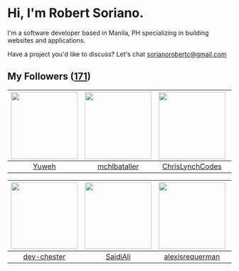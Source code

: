 # Hi, I'm Robert Soriano.
I'm a software developer based in Manila, PH specializing in building websites and applications.

Have a project you'd like to discuss?
Let's chat <a href="mailto:=sorianorobertc@gmail.com?Subject=Hello" target="_top">sorianorobertc@gmail.com</a>

## My Followers ([171](https://github.com/sorxrob?tab=followers))

| <img src="https://avatars1.githubusercontent.com/u/13888326?v=4" width="150" height="150" /> | <img src="https://avatars1.githubusercontent.com/u/38761319?v=4" width="150" height="150" /> | <img src="https://avatars3.githubusercontent.com/u/13291292?v=4" width="150" height="150" /> | <img src="https://avatars0.githubusercontent.com/u/51402057?v=4" width="150" height="150" /> |
| :------------------------------------------------------------------------------------------: | :------------------------------------------------------------------------------------------: | :------------------------------------------------------------------------------------------: | :------------------------------------------------------------------------------------------: |
|                               [Yuweh](https://github.com/Yuweh)                              |                        [mchlbataller](https://github.com/mchlbataller)                       |                     [ChrisLynchCodes](https://github.com/ChrisLynchCodes)                    |                       [Fuseinitahiru](https://github.com/Fuseinitahiru)                      |

| <img src="https://avatars1.githubusercontent.com/u/54052060?v=4" width="150" height="150" /> | <img src="https://avatars3.githubusercontent.com/u/54436062?v=4" width="150" height="150" /> | <img src="https://avatars2.githubusercontent.com/u/5343710?v=4" width="150" height="150" /> | <img src="https://avatars0.githubusercontent.com/u/45514426?v=4" width="150" height="150" /> |
| :------------------------------------------------------------------------------------------: | :------------------------------------------------------------------------------------------: | :-----------------------------------------------------------------------------------------: | :------------------------------------------------------------------------------------------: |
|                         [dev-chester](https://github.com/dev-chester)                        |                            [SaidiAli](https://github.com/SaidiAli)                           |                    [alexisrequerman](https://github.com/alexisrequerman)                    |                         [kdbcinco-cs](https://github.com/kdbcinco-cs)                        |